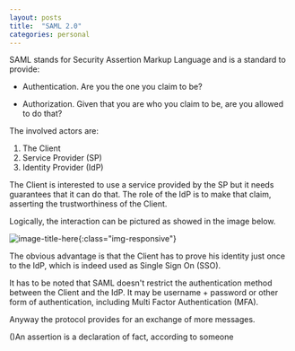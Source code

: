 ```yaml
---
layout: posts
title:  "SAML 2.0"
categories: personal
---
```


SAML stands for Security Assertion Markup Language and is a standard to provide:

* Authentication. Are you the one you claim to be?

* Authorization. Given that you are who you claim to be, are you allowed to do that?

The involved actors are:

1. The Client
2. Service Provider (SP)
3. Identity Provider (IdP)

The Client is interested to use a service provided by the SP but it needs guarantees that it can do that. The role of the IdP is to make that claim, asserting the trustworthiness of the Client.

Logically, the interaction can be pictured as showed in the image below.

![image-title-here](/imgs/logic_SAML.jpg){:class="img-responsive"}

The obvious advantage is that the Client has to prove his identity just once to the IdP, which is indeed used as Single Sign On (SSO).

It has to be noted that SAML doesn't restrict the authentication method between the Client and the IdP. It may be username + password or other form of authentication, including Multi Factor Authentication (MFA).

Anyway the protocol provides for an exchange of more messages.


()An assertion is a declaration of fact, according to someone
